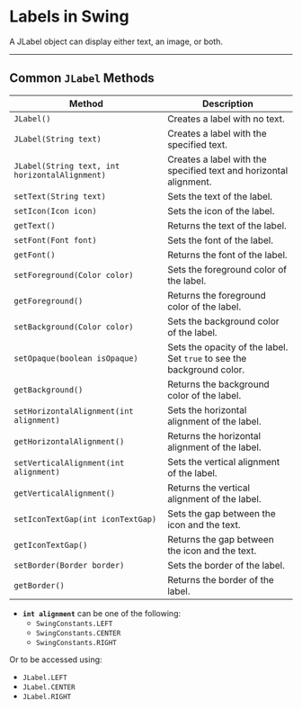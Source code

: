 # Labels in Swing

A JLabel object can display either text, an image, or both.

---

## Common `JLabel` Methods

| Method | Description |
| --- | --- |
| `JLabel()` | Creates a label with no text. |
| `JLabel(String text)` | Creates a label with the specified text. |
| `JLabel(String text, int horizontalAlignment)` | Creates a label with the specified text and horizontal alignment. |
| `setText(String text)` | Sets the text of the label. |
| `setIcon(Icon icon)` | Sets the icon of the label. |
| `getText()` | Returns the text of the label. |
| `setFont(Font font)` | Sets the font of the label. |
| `getFont()` | Returns the font of the label. |
| `setForeground(Color color)` | Sets the foreground color of the label. |
| `getForeground()` | Returns the foreground color of the label. |
| `setBackground(Color color)` | Sets the background color of the label. |
| `setOpaque(boolean isOpaque)` | Sets the opacity of the label. Set `true` to see the background color. |
| `getBackground()` | Returns the background color of the label. |
| `setHorizontalAlignment(int alignment)` | Sets the horizontal alignment of the label. |
| `getHorizontalAlignment()` | Returns the horizontal alignment of the label. |
| `setVerticalAlignment(int alignment)` | Sets the vertical alignment of the label. |
| `getVerticalAlignment()` | Returns the vertical alignment of the label. |
| `setIconTextGap(int iconTextGap)` | Sets the gap between the icon and the text. |
| `getIconTextGap()` | Returns the gap between the icon and the text. |
| `setBorder(Border border)` | Sets the border of the label. |
| `getBorder()` | Returns the border of the label. |


- **`int alignment`** can be one of the following:
  - `SwingConstants.LEFT`
  - `SwingConstants.CENTER`
  - `SwingConstants.RIGHT`
    
Or to be accessed using:
  - `JLabel.LEFT` 
  - `JLabel.CENTER` 
  - `JLabel.RIGHT`
